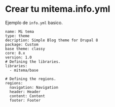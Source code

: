 # Crear tu mitema.info.yml

Ejemplo de `info.yml` basico.

```
name: Mi tema
type: theme
decription: Simple Blog theme for Drupal 8
package: Custom
base theme: classy
core: 8.x
version: 1.0
# Defining the libraries.
libraries:
  - mitema/base

# Defining the regions.
regions:
  navigation: Navigation
  header: Header
  content: Content
  footer: Footer
```
